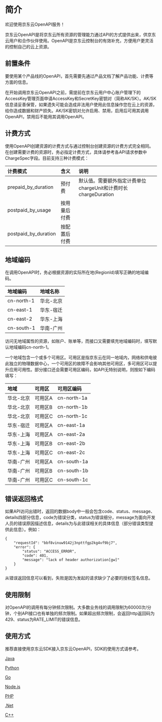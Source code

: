 
# 简介 #

欢迎使用京东云OpenAPI服务！

京东云OpenAPI是将京东云所有资源的管理能力通过API的方式提供出来，供京东云用户和合作伙伴使用。OpenAPI是京东云控制台的有效补充，方便用户更灵活的控制自己的云上资源。



## 前置条件 ##


要使用某个产品线的OpenAPI，首先需要先通过产品文档了解产品功能、计费等方面的信息。

在开始调用京东云OpenAPI之前，需提前在京东云用户中心账户管理下的AccessKey管理页面申请AccessKey和SecretKey密钥对（简称AK/SK）。AK/SK信息请妥善保管，如果遗失可能会造成非法用户使用此信息操作您在云上的资源，给你造成数据和财产损失。AK/SK密钥对允许启用、禁用，启用后可用其调用OpenAPI，禁用后不能用其调用OpenAPI。


 

## 计费方式 ##

使用OpenAPI创建资源的计费方式与通过控制台创建资源的计费方式完全相同。在创建需要计费的资源时，务必指定计费方式，具体请参考各API请求参数中ChargeSpec字段。目前支持三种计费模式：

计费模式|含义|说明
:---|:---|:---
prepaid_by_duration | 预付费 | 默认值。需要额外指定计费单位chargeUnit和计费时长chargeDuration
postpaid_by_usage | 按用量后付费 | |
postpaid_by_duration | 按配置后付费 | |


 

## 地域编码 ##

在调用OpenAPI时，务必根据资源的实际所在地(RegionId)填写正确的地域编码。

地域编码|地域名称
:---|:---
cn-north-1 | 华北-北京 
cn-east-1 | 华东-宿迁 
cn-east-2 | 华东-上海 
cn-south-1 | 华南-广州  
                         


访问无地域属性的资源，如账户、账单等，而接口又需要填充地域编码时，填写默认地域编码cn-north-1。

一个地域包含一个或多个可用区。可用区是指京东云在同一地域内，网络和供电彼此独立的物理数据中心，一个可用区的故障不会影响其他可用区，多可用区可以提升应用可用性。部分接口还会需要可用区编码，如API无特别说明，则按如下编码填写：

地域|可用区|可用区编码
:---|:---|:---
华北-北京 | 可用区A | cn-north-1a 
华北-北京 | 可用区B | cn-north-1b  
华北-北京 | 可用区C | cn-north-1c  
华东-宿迁 | 可用区A | cn-east-1a 
华东-上海 | 可用区A | cn-east-2a  
华东-上海 | 可用区B | cn-east-2b 
华东-上海 | 可用区C | cn-east-2c
华南-广州 | 可用区A | cn-south-1a  
华南-广州 | 可用区B | cn-south-1b  
华南-广州 | 可用区C | cn-south-1c  



## 错误返回格式 ##

如果API访问出错时，返回的数据body中一般会包含code、status、message、details四部分信息，code为错误分类，status为错误细分，message为面向开发人员的错误原因描述信息，details为与此错误相关的具体信息（部分错误类型提供此信息）。例如：

    {
        "requestId": "bbf8vinuw9142j3npttfgp2kg4vf9bj7", 
        "error": {
            "status": "ACCESS_ERROR", 
            "code": 401, 
            "message": "lack of header authorization[gw]"
        }
    }


从错误返回信息可以看到，失败是因为发起的请求缺少了必要的授权签名信息。




## 使用限制 ##

对OpenAPI的调用有每分钟频次限制。大多数业务线的调用限制为60000次/分钟，个别API接口也有单独的频次限制。如果超出频次限制，会返回http返回码为429、status为RATE_LIMIT的错误信息。

 

## 使用方式 ##

推荐直接使用京东云SDK接入京东云OpenAPI，SDK的使用方式请参考。

[Java](/SDK/Java/Java.md)

[Python](/SDK/Python/Python.md)

[Go](/SDK/Go/Go.md)

[Node.js](/SDK/nodejs/Nodejs.md)

[PHP](/SDK/PHP/PHP.md)

[.Net](/SDK/dotnet/dotnet.md)

[C++](/SDK/cplusplus/cplusplus.md)

